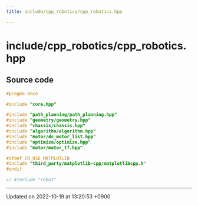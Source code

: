 ```yaml
---
title: include/cpp_robotics/cpp_robotics.hpp

---
```


# include/cpp_robotics/cpp_robotics.hpp






## Source code

```cpp
#pragma once

#include "core.hpp"

#include "path_planning/path_planning.hpp"
#include "geometry/geometry.hpp"
#include "chassis/chassis.hpp"
#include "algorithm/algorithm.hpp"
#include "motor/dc_motor_list.hpp"
#include "optimize/optimize.hpp"
#include "motor/motor_tf.hpp"

#ifdef CR_USE_MATPLOTLIB
#include "third_party/matplotlib-cpp/matplotlibcpp.h"
#endif

// #include "robot"
```


-------------------------------

Updated on 2022-10-19 at 13:20:53 +0900
